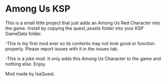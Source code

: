 # Among Us KSP
This is a small little project that just adds an Among Us Red Character into the game. Install by copying the quest_assets folder into your KSP GameData folder. 

-This is my first mod ever so its contents may not look good or function properly. Please report issues with it in the issues tab.

-This is a joke mod. It only adds this Among Us Character to the game and nothing else. Enjoy.

Mod made by IsaQuest. 
